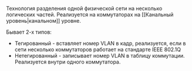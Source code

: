 Технология разделения одной физической сети на несколько логических частей. Реализуется на коммутаторах на [[Канальный уровень|канальном]] уровне.

Бывает 2-х типов:
- Тегированный - вставляет номер VLAN в кадр, реализуется, если в сети несколько коммутаторов работает на стандарте IEEE 802.1Q
- Нетегированный - записывает номер VLAN в таблицу коммутации. Реализуется внутри одного коммутатора.
